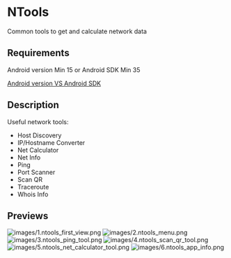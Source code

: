 # NTools

Common tools to get and calculate network data 

## Requirements

Android version Min 15 or Android SDK Min 35

[Android version VS Android SDK](https://bintray.com/angelwangjing/maven/traceroute-for-android/_latestVersion)


## Description

Useful network tools:
- Host Discovery
- IP/Hostname Converter
- Net Calculator
- Net Info
- Ping
- Port Scanner
- Scan QR
- Traceroute
- Whois Info

## Previews

![images/1.ntools_first_view.png](images/1.ntools_first_view.png)
![images/2.ntools_menu.png](images/2.ntools_menu.png)
![images/3.ntools_ping_tool.png](images/3.ntools_ping_tool.png)
![images/4.ntools_scan_qr_tool.png](images/4.ntools_scan_qr_tool.png)
![images/5.ntools_net_calculator_tool.png](images/5.ntools_net_calculator_tool.png)
![images/6.ntools_app_info.png](images/6.ntools_app_info.png)
